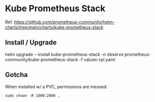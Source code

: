 # Kube Prometheus Stack

Ref. https://github.com/prometheus-community/helm-charts/tree/main/charts/kube-prometheus-stack

## Install / Upgrade

helm upgrade --install kube-prometheus-stack -n observe prometheus-community/kube-prometheus-stack -f values-rpi.yaml

## Gotcha

When installed w/ a PVC, permissions are messed.

`sudo chown -R 1000:2000 .`
 